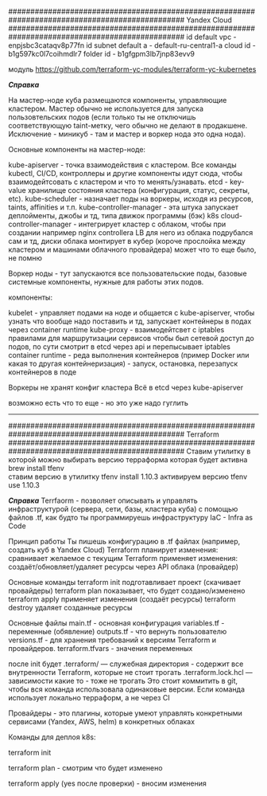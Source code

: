 ################################################################################################
Yandex Cloud
################################################################################################
id default vpc - enpjsbc3cataqv8p77fn
id subnet default a - default-ru-central1-a
cloud id - b1g597kc0l7coihmdlr7
folder id - b1gfgpm3lb7jnp83evv9

модуль https://github.com/terraform-yc-modules/terraform-yc-kubernetes

_____________Справка_____________

На мастер-ноде куба размещаются компоненты, управляющие кластером. Мастер обычно не используется для запуска пользовтельских подов (если только ты не отключишь соответствующую taint-метку, чего обычно не делают в продакшене. Исключение - миникуб - там и мастер и воркер нода это одна нода).

Основные компоненты на мастер-ноде:

kube-apiserver	- точка взаимодействия с кластером. Все команды kubectl, CI/CD, контроллеры и другие компоненты идут сюда, чтобы взаимодейтсовать с кластером и что то менять/узнавать.
etcd - key-value хранилище состояния кластера (конфигурация, статус, секреты, etc).
kube-scheduler - назначает поды на воркеры, исходя из ресурсов, taints, affinities и т.п.
kube-controller-manager	- эта штука запускает деплойменты, джобы и тд, типа движок программы (бэк) k8s
cloud-controller-manager - интегрирует кластер с облаком, чтобы при создании например nginx controllerа LB для него из облака подрубался сам и тд, диски облака монтирует в кубер (короче прослойка между кластером и машинами облачного провайдера)
может что то еще было, не помню

Воркер ноды - тут запускаются все пользовательские поды, базовые системные компоненты, нужные для работы этих подов.

компоненты: 

kubelet - управляет подами на ноде и общается с kube-apiserver, чтобы узнать что вообще надо поставить и тд, запускает контейнеры в подах через container runtime
kube-proxy	- взаимодейтсвет с iptables правилами для маршрутизации сервисов чтобы был сетевой доступ до подов, по сути смотрит в etcd через api и перепысывает iptables
container runtime - реда выполнения контейнеров (пример Docker или какая то другая контейнеризация) - запуск, остановка, перезапуск контейнеров в поде

Воркеры не хранят конфиг кластера
Всё в etcd через kube-apiserver

возможно есть что то еще - но это уже надо гуглить
____________________________________________________

################################################################################################
Terraform
################################################################################################
Ставим утилитку в которой можно выбирать версию терраформа которая будет активна 
brew install tfenv      
ставим версию в утилитку
tfenv install 1.10.3
активируем версию
tfenv use 1.10.3

_____________Справка_____________
Terrfaorm - позволяет описывать и управлять инфраструктурой (сервера, сети, базы, кластера куба) с помощью файлов .tf, как будто ты программируешь инфраструктуру
IaC - Infra as Code

Принцип работы
Ты пишешь конфигурацию в .tf файлах (например, создать куб в Yandex Cloud)
Terraform планирует изменения: сравнивает желаемое с текущим
Terraform применяет изменения: создаёт/обновляет/удаляет ресурсы через API облака (провайдер)

Основные команды
terraform init	подготавливает проект (скачивает провайдеры)
terraform plan	показывает, что будет создано/изменено
terraform apply	применяет изменения (создаёт ресурсы)
terraform destroy удаляет созданные ресурсы

Основные файлы
main.tf - основная конфигурация
variables.tf - переменные (обявление)
outputs.tf - что вернуть пользователю
versions.tf - для хранения требований к версиям Terraform и провайдеров.
terraform.tfvars - значения переменных

после init будет
.terraform/ — служебная директория - cодержит все внутренности Terraform, которые не стоит трогать
.terraform.lock.hcl — зависимости какие то - тоже не трогать
Это стоит коммитить в git, чтобы вся команда использовала одинаковые версии. Если команда использует локально терраформ, а не через CI

Провайдеры - это плагины, которые умеют управлять конкретными сервисами (Yandex, AWS, helm) в конкретных облаках

Команды для деплоя k8s:

terraform init 

terraform plan - смотрим что будет изменено

terraform apply (yes после проверки) - вносим изменения
